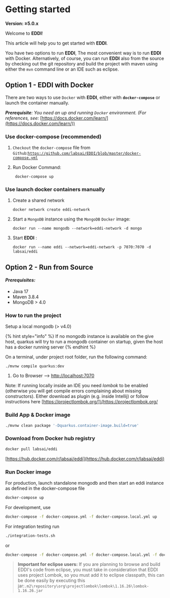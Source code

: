 # Getting started

**Version: ≥5.0.x**

Welcome to **EDDI**!

This article will help you to get started with **EDDI**.

You have two options to run **EDDI**, The most convenient way is to run **EDDI** with Docker. Alternatively, of course, you can run **EDDI** also from the source by checking out the git repository and build the project with maven using either the `mvn` command line or an IDE such as eclipse.

## Option 1 - EDDI with Docker

There are two ways to use `Docker` with **EDDI**, either with **`docker-compose`** or launch the container manually.

_**Prerequisite**: You need an up and running `Docker` environment. (For references, see:_ [https://docs.docker.com/learn/](https://docs.docker.com/learn/))

### Use docker-compose (recommended)

1. `Checkout` the `docker-compose` file from `Github`:[`https://github.com/labsai/EDDI/blob/master/docker-compose.yml`](https://github.com/labsai/EDDI/blob/master/docker-compose.yml)
2.  Run Docker Command:

    ```
     docker-compose up
    ```

### Use launch docker containers manually

1.  Create a shared network

    ```
    docker network create eddi-network
    ```
2.  Start a `MongoDB` instance using the `MongoDB` `Docker` image:

    ```
    docker run --name mongodb --network=eddi-network -d mongo
    ```
3.  Start **EDDI** :

    ```
    docker run --name eddi --network=eddi-network -p 7070:7070 -d labsai/eddi
    ```

## Option 2 - Run from Source

#### _Prerequisites:_

* Java 17
* Maven 3.8.4
* MongoDB > 4.0

### How to run the project

Setup a local mongodb (> v4.0)

{% hint style="info" %}
If no mongodb instance is available on the give host, quarkus will try to run a mongodb container on startup, given the host has a docker running server
{% endhint %}

On a terminal, under project root folder, run the following command:

```shell
./mvnw compile quarkus:dev
```

1. Go to Browser --> [http://localhost:7070](http://localhost:7070)

Note: If running locally inside an IDE you need _lombok_ to be enabled (otherwise you will get compile errors complaining about missing constructors). Either download as plugin (e.g. inside Intellij) or follow instructions here \[https://projectlombok.org/]\(https://projectlombok.org/

### Build App & Docker image

```bash
./mvnw clean package '-Dquarkus.container-image.build=true'
```

### Download from Docker hub registry

```bash
docker pull labsai/eddi
```

[https://hub.docker.com/r/labsai/eddi](https://hub.docker.com/r/labsai/eddi)

### Run Docker image

For production, launch standalone mongodb and then start an eddi instance as defined in the docker-compose file

```bash
docker-compose up
```

For development, use

```bash
docker-compose -f docker-compose.yml -f docker-compose.local.yml up
```

For integration testing run

```bash
./integration-tests.sh
```

or

```bash
docker-compose -f docker-compose.yml -f docker-compose.local.yml -f docker-compose.testing.yml -p ci up -d
```

> **Important for eclipse users:** If you are planning to browse and build EDDI's code from eclipse, you must take in consideration that EDDI uses project Lombok, so you must add it to eclipse classpath, this can be done easily by executing this jar:`.m2\repository\org\projectlombok\lombok\1.16.26\lombok-1.16.26.jar`


